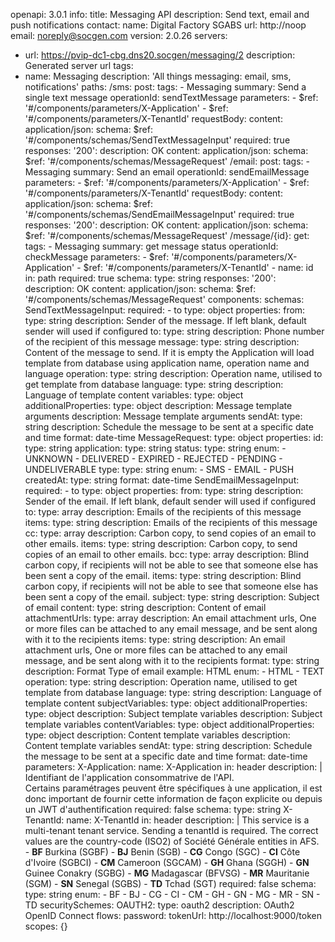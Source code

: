 openapi: 3.0.1
info:
  title: Messaging API
  description: Send text, email and push notifications
  contact:
    name: Digital Factory SGABS
    url: http://noop
    email: noreply@socgen.com
  version: 2.0.26
servers:
  - url: https://pvip-dc1-cbg.dns20.socgen/messaging/2
    description: Generated server url
tags:
  - name: Messaging
    description: 'All things messaging: email, sms, notifications'
paths:
  /sms:
    post:
      tags:
        - Messaging
      summary: Send a single text message
      operationId: sendTextMessage
      parameters:
        - $ref: '#/components/parameters/X-Application'
        - $ref: '#/components/parameters/X-TenantId'
      requestBody:
        content:
          application/json:
            schema:
              $ref: '#/components/schemas/SendTextMessageInput'
        required: true
      responses:
        '200':
          description: OK
          content:
            application/json:
              schema:
                $ref: '#/components/schemas/MessageRequest'
  /email:
    post:
      tags:
        - Messaging
      summary: Send an email
      operationId: sendEmailMessage
      parameters:
        - $ref: '#/components/parameters/X-Application'
        - $ref: '#/components/parameters/X-TenantId'
      requestBody:
        content:
          application/json:
            schema:
              $ref: '#/components/schemas/SendEmailMessageInput'
        required: true
      responses:
        '200':
          description: OK
          content:
            application/json:
              schema:
                $ref: '#/components/schemas/MessageRequest'
  /message/{id}:
    get:
      tags:
        - Messaging
      summary: get message status
      operationId: checkMessage
      parameters:
        - $ref: '#/components/parameters/X-Application'
        - $ref: '#/components/parameters/X-TenantId'
        - name: id
          in: path
          required: true
          schema:
            type: string
      responses:
        '200':
          description: OK
          content:
            application/json:
              schema:
                $ref: '#/components/schemas/MessageRequest'
components:
  schemas:
    SendTextMessageInput:
      required:
        - to
      type: object
      properties:
        from:
          type: string
          description: Sender of the message. If left blank, default sender will used if configured
        to:
          type: string
          description: Phone number of the recipient of this message
        message:
          type: string
          description: Content of the message to send. If it is empty the Application will load template from database using application name, operation name and language
        operation:
          type: string
          description: Operation name, utilised to get template from database
        language:
          type: string
          description: Language of template content
        variables:
          type: object
          additionalProperties:
            type: object
            description: Message template arguments
          description: Message template arguments
        sendAt:
          type: string
          description: Schedule the message to be sent at a specific date and time
          format: date-time
    MessageRequest:
      type: object
      properties:
        id:
          type: string
        application:
          type: string
        status:
          type: string
          enum:
            - UNKNOWN
            - DELIVERED
            - EXPIRED
            - REJECTED
            - PENDING
            - UNDELIVERABLE
        type:
          type: string
          enum:
            - SMS
            - EMAIL
            - PUSH
        createdAt:
          type: string
          format: date-time
    SendEmailMessageInput:
      required:
        - to
      type: object
      properties:
        from:
          type: string
          description: Sender of the email. If left blank, default sender will used if configured
        to:
          type: array
          description: Emails of the recipients of this message
          items:
            type: string
            description: Emails of the recipients of this message
        cc:
          type: array
          description: Carbon copy, to send copies of an email to other emails.
          items:
            type: string
            description: Carbon copy, to send copies of an email to other emails.
        bcc:
          type: array
          description: Blind carbon copy, if recipients will not be able to see that someone else has been sent a copy of the email.
          items:
            type: string
            description: Blind carbon copy, if recipients will not be able to see that someone else has been sent a copy of the email.
        subject:
          type: string
          description: Subject of email
        content:
          type: string
          description: Content of email
        attachmentUrls:
          type: array
          description: An email attachment urls, One or more files can be attached to any email message, and be sent along with it to the recipients
          items:
            type: string
            description: An email attachment urls, One or more files can be attached to any email message, and be sent along with it to the recipients
        format:
          type: string
          description: Format Type of email
          example: HTML
          enum:
            - HTML
            - TEXT
        operation:
          type: string
          description: Operation name, utilised to get template from database
        language:
          type: string
          description: Language of template content
        subjectVariables:
          type: object
          additionalProperties:
            type: object
            description: Subject template variables
          description: Subject template variables
        contentVariables:
          type: object
          additionalProperties:
            type: object
            description: Content template variables
          description: Content template variables
        sendAt:
          type: string
          description: Schedule the message to be sent at a specific date and time
          format: date-time
  parameters:
    X-Application:
      name: X-Application
      in: header
      description: |
        Identifiant de l'application consommatrive de l'API.<br />
        Certains paramétrages peuvent être spécifiques à une application, il est donc important de fournir cette information de façon explicite
        ou depuis un JWT d'authentification
      required: false
      schema:
        type: string
    X-TenantId:
      name: X-TenantId
      in: header
      description: |
        This service is a multi-tenant tenant service. Sending a tenantId is required. The correct values are
        the country-code (ISO2) of Société Générale entities in AFS.<br />
        - **BF** Burkina (SGBF)
        - **BJ** Benin (SGB)
        - **CG** Congo (SGC)
        - **CI** Côte d'Ivoire (SGBCI)
        - **CM** Cameroon (SGCAM)
        - **GH** Ghana (SGGH)
        - **GN** Guinee Conakry (SGBG)
        - **MG** Madagascar (BFVSG)
        - **MR** Mauritanie (SGM)
        - **SN** Senegal (SGBS)
        - **TD** Tchad (SGT)
      required: false
      schema:
        type: string
        enum:
          - BF
          - BJ
          - CG
          - CI
          - CM
          - GH
          - GN
          - MG
          - MR
          - SN
          - TD
  securitySchemes:
    OAUTH2:
      type: oauth2
      description: OAuth2 OpenID Connect
      flows:
        password:
          tokenUrl: http://localhost:9000/token
          scopes: {}
